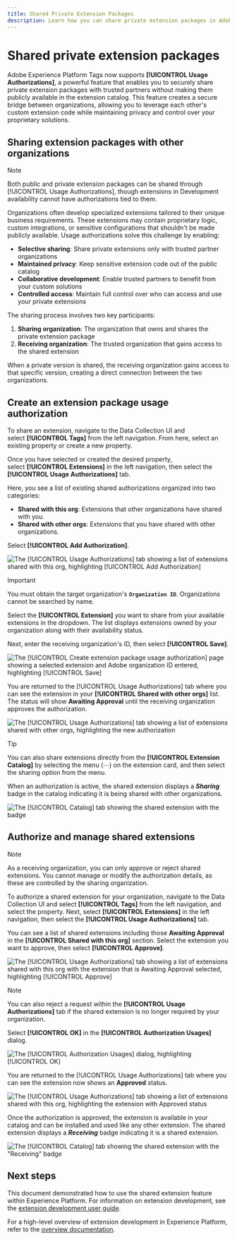 ```yaml
---
title: Shared Private Extension Packages
description: Learn how you can share private extension packages in Adobe Experience Platform.
---
```

# Shared private extension packages

Adobe Experience Platform Tags now supports **[!UICONTROL Usage Authorizations]**, a powerful feature that enables you to securely share private extension packages with trusted partners without making them publicly available in the extension catalog. This feature creates a secure bridge between organizations, allowing you to leverage each other's custom extension code while maintaining privacy and control over your proprietary solutions.

## Sharing extension packages with other organizations

>[!NOTE]
>
>Both public and private extension packages can be shared through [!UICONTROL Usage Authorizations], though extensions in Development availability cannot have authorizations tied to them. 

Organizations often develop specialized extensions tailored to their unique business requirements. These extensions may contain proprietary logic, custom integrations, or sensitive configurations that shouldn't be made publicly available. Usage authorizations solve this challenge by enabling:

- **Selective sharing**: Share private extensions only with trusted partner organizations
- **Maintained privacy**: Keep sensitive extension code out of the public catalog
- **Collaborative development**: Enable trusted partners to benefit from your custom solutions
- **Controlled access**: Maintain full control over who can access and use your private extensions

The sharing process involves two key participants:

1. **Sharing organization**: The organization that owns and shares the private extension package
2. **Receiving organization**: The trusted organization that gains access to the shared extension

When a private version is shared, the receiving organization gains access to that specific version, creating a direct connection between the two organizations.

## Create an extension package usage authorization

To share an extension, navigate to the Data Collection UI and select **[!UICONTROL Tags]** from the left navigation. From here, select an existing property or create a new property.

Once you have selected or created the desired property, select **[!UICONTROL Extensions]** in the left navigation, then select the **[!UICONTROL Usage Authorizations]** tab.

Here, you see a list of existing shared authorizations organized into two categories:

- **Shared with this org**: Extensions that other organizations have shared with you.
- **Shared with other orgs**: Extensions that you have shared with other organizations.

Select **[!UICONTROL Add Authorization]**.

![The [!UICONTROL Usage Authorizations] tab showing a list of extensions shared with this org, highlighting [!UICONTROL Add Authorization]](../images/shared-extensions/add-authorization.png)

>[!IMPORTANT]
>
>You must obtain the target organization's **`Organization ID`**. Organizations cannot be searched by name.

Select the **[!UICONTROL Extension]** you want to share from your available extensions in the dropdown. The list displays extensions owned by your organization along with their availability status.

Next, enter the receiving organization's ID, then select **[!UICONTROL Save]**.

![The [!UICONTROL Create extension package usage authorization] page showing a selected extension and Adobe organization ID entered, highlighting [!UICONTROL Save]](../images/shared-extensions/save-authorization.png)

You are returned to the [!UICONTROL Usage Authorizations] tab where you can see the extension in your **[!UICONTROL Shared with other orgs]** list. The status will show **Awaiting Approval** until the receiving organization approves the authorization.

![The [!UICONTROL Usage Authorizations] tab showing a list of extensions shared with other orgs, highlighting the new authorization](../images/shared-extensions/new-authorization.png)

>[!TIP]
>
>You can also share extensions directly from the **[!UICONTROL Extension Catalog]** by selecting the menu (⋯) on the extension card, and then select the sharing option from the menu.

When an authorization is active, the shared extension displays a ***Sharing*** badge in the catalog indicating it is being shared with other organizations.

![The [!UICONTROL Catalog] tab showing the shared extension with the badge](../images/shared-extensions/sharing-badge.png)

## Authorize and manage shared extensions

>[!NOTE]
>
>As a receiving organization, you can only approve or reject shared extensions. You cannot manage or modify the authorization details, as these are controlled by the sharing organization.

To authorize a shared extension for your organization, navigate to the Data Collection UI and select **[!UICONTROL Tags]** from the left navigation, and select the property. Next, select **[!UICONTROL Extensions]** in the left navigation, then select the **[!UICONTROL Usage Authorizations]** tab.

You can see a list of shared extensions including those **Awaiting Approval** in the **[!UICONTROL Shared with this org]** section. Select the extension you want to approve, then select **[!UICONTROL Approve]**.

![The [!UICONTROL Usage Authorizations] tab showing a list of extensions shared with this org with the extension that is Awaiting Approval selected, highlighting [!UICONTROL Approve]](../images/shared-extensions/approve-authorization.png)

>[!NOTE]
>
>You can also reject a request within the **[!UICONTROL Usage Authorizations]** tab if the shared extension is no longer required by your organization.

Select **[!UICONTROL OK]** in the **[!UICONTROL Authorization Usages]** dialog.

![The [!UICONTROL Authorization Usages] dialog, highlighting [!UICONTROL OK]](../images/shared-extensions/confirmation.png)

You are returned to the [!UICONTROL Usage Authorizations] tab where you can see the extension now shows an **Approved** status.

![The [!UICONTROL Usage Authorizations] tab showing a list of extensions shared with this org, highlighting the extension with Approved status](../images/shared-extensions/approved-authorization.png)

Once the authorization is approved, the extension is available in your catalog and can be installed and used like any other extension. The shared extension displays a ***Receiving*** badge indicating it is a shared extension.

![The [!UICONTROL Catalog] tab showing the shared extension with the "Receiving" badge](../images/shared-extensions/receiving-badge.png)

## Next steps

This document demonstrated how to use the shared extension feature within Experience Platform. For information on extension development, see the [extension development user guide](./getting-started.md).

For a high-level overview of extension development in Experience Platform, refer to the [overview documentation](./overview.md).
